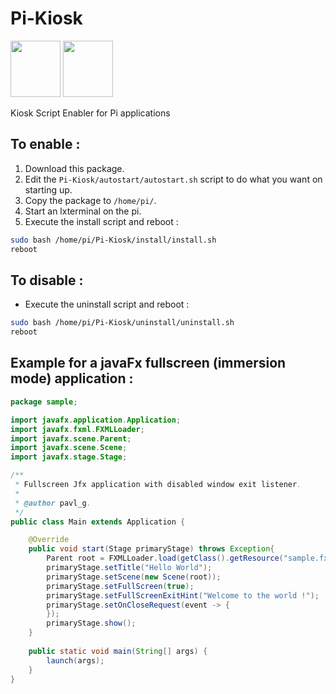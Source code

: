 # Pi-Kiosk
 <img src="https://user-images.githubusercontent.com/60224159/158912639-415d3113-6b4a-40d3-bbe0-e9607cb0e3b2.png" width="80" height="90">  <img src="https://user-images.githubusercontent.com/60224159/158912545-344401af-5e80-437a-90dd-c8084620a31c.png" width="80" height="90"> 

Kiosk Script Enabler for Pi applications

## To enable : 

1) Download this package.
2) Edit the `Pi-Kiosk/autostart/autostart.sh` script to do what you want on starting up.
3) Copy the package to `/home/pi/`.
4) Start an lxterminal on the pi.
5) Execute the install script and reboot : 
```bash
sudo bash /home/pi/Pi-Kiosk/install/install.sh
reboot
```

## To disable : 
- Execute the uninstall script and reboot : 
```bash
sudo bash /home/pi/Pi-Kiosk/uninstall/uninstall.sh
reboot
```

## Example for a javaFx fullscreen (immersion mode) application :
```java
package sample;

import javafx.application.Application;
import javafx.fxml.FXMLLoader;
import javafx.scene.Parent;
import javafx.scene.Scene;
import javafx.stage.Stage;

/**
 * Fullscreen Jfx application with disabled window exit listener.
 * 
 * @author pavl_g.
 */
public class Main extends Application {

    @Override
    public void start(Stage primaryStage) throws Exception{
        Parent root = FXMLLoader.load(getClass().getResource("sample.fxml"));
        primaryStage.setTitle("Hello World");
        primaryStage.setScene(new Scene(root));
        primaryStage.setFullScreen(true);
        primaryStage.setFullScreenExitHint("Welcome to the world !");
        primaryStage.setOnCloseRequest(event -> {
        });
        primaryStage.show();
    }
    
    public static void main(String[] args) {
        launch(args);
    }
}
```

